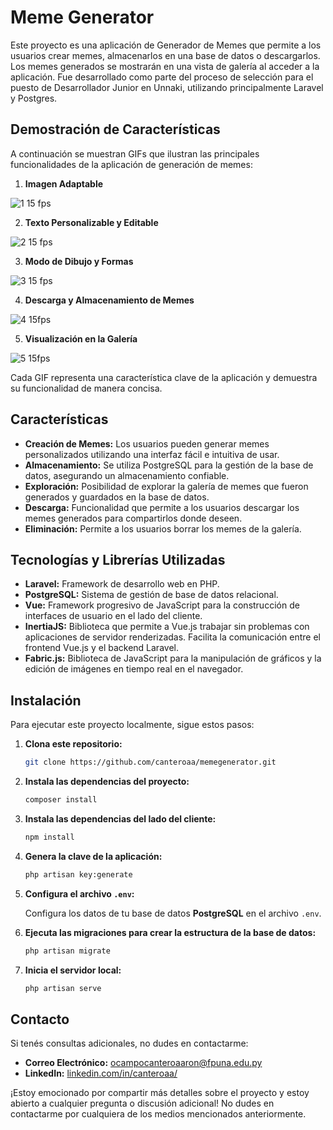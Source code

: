 # Meme Generator

Este proyecto es una aplicación de Generador de Memes que permite a los usuarios crear memes, almacenarlos en una base de datos o descargarlos. Los memes generados se mostrarán en una vista de galería al acceder a la aplicación. Fue desarrollado como parte del proceso de selección para el puesto de Desarrollador Junior en Unnaki, utilizando principalmente Laravel y Postgres.

## Demostración de Características

A continuación se muestran GIFs que ilustran las principales funcionalidades de la aplicación de generación de memes:

1. **Imagen Adaptable**

![1 15 fps](https://github.com/canteroaa/canteroaa/assets/111013326/c84ca538-f11f-48e3-88ff-d0f62da410d9)

2. **Texto Personalizable y Editable**

![2 15 fps](https://github.com/canteroaa/canteroaa/assets/111013326/09e5fe81-7ef2-4da5-8b1a-0ce292ad0717)

3. **Modo de Dibujo y Formas**

![3 15 fps](https://github.com/canteroaa/canteroaa/assets/111013326/149d1479-f75f-450d-b88e-81c21dde9dc8)

4. **Descarga y Almacenamiento de Memes**

![4 15fps](https://github.com/canteroaa/canteroaa/assets/111013326/915ad97b-86d0-4369-a996-824d04a36008)


5. **Visualización en la Galería**

![5 15fps](https://github.com/canteroaa/canteroaa/assets/111013326/9892ee89-39fd-4563-b28f-7710a3b36e67)

Cada GIF representa una característica clave de la aplicación y demuestra su funcionalidad de manera concisa.

## Características

- **Creación de Memes:** Los usuarios pueden generar memes personalizados utilizando una interfaz fácil e intuitiva de usar.
- **Almacenamiento:** Se utiliza PostgreSQL para la gestión de la base de datos, asegurando un almacenamiento confiable.
- **Exploración:** Posibilidad de explorar la galería de memes que fueron generados y guardados en la base de datos.
- **Descarga:** Funcionalidad que permite a los usuarios descargar los memes generados para compartirlos donde deseen.
- **Eliminación:** Permite a los usuarios borrar los memes de la galería.

##  Tecnologías y Librerías  Utilizadas 

- **Laravel:** Framework de desarrollo web en PHP.
- **PostgreSQL:** Sistema de gestión de base de datos relacional.
- **Vue:** Framework progresivo de JavaScript para la construcción de interfaces de usuario en el lado del cliente.
- **InertiaJS:** Biblioteca que permite a Vue.js trabajar sin problemas con aplicaciones de servidor renderizadas. Facilita la comunicación entre el frontend Vue.js y el backend Laravel.
- **Fabric.js:** Biblioteca de JavaScript para la manipulación de gráficos y la edición de imágenes en tiempo real en el navegador.

## Instalación

Para ejecutar este proyecto localmente, sigue estos pasos:

1. **Clona este repositorio:**
    ```bash
    git clone https://github.com/canteroaa/memegenerator.git
    ```

2. **Instala las dependencias del proyecto:**
    ```bash
    composer install
    ```

3. **Instala las dependencias del lado del cliente:**
    ```bash
    npm install
    ```

4. **Genera la clave de la aplicación:**
    ```bash
    php artisan key:generate
    ```

5. **Configura el archivo `.env`:**

   Configura los datos de tu base de datos **PostgreSQL** en el archivo `.env`.

6. **Ejecuta las migraciones para crear la estructura de la base de datos:**
    ```bash
    php artisan migrate
    ```

7. **Inicia el servidor local:**
    ```bash
    php artisan serve
    ```

## Contacto

Si tenés consultas adicionales, no dudes en contactarme:

- **Correo Electrónico:** [ocampocanteroaaron@fpuna.edu.py](mailto:ocampocanteroaaron@fpuna.edu.py)
- **LinkedIn:** [linkedin.com/in/canteroaa/](https://www.linkedin.com/in/canteroaa/)

¡Estoy emocionado por compartir más detalles sobre el proyecto y estoy abierto a cualquier pregunta o discusión adicional! No dudes en contactarme por cualquiera de los medios mencionados anteriormente.
